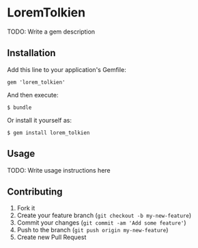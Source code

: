 # LoremTolkien

TODO: Write a gem description

## Installation

Add this line to your application's Gemfile:

    gem 'lorem_tolkien'

And then execute:

    $ bundle

Or install it yourself as:

    $ gem install lorem_tolkien

## Usage

TODO: Write usage instructions here

## Contributing

1. Fork it
2. Create your feature branch (`git checkout -b my-new-feature`)
3. Commit your changes (`git commit -am 'Add some feature'`)
4. Push to the branch (`git push origin my-new-feature`)
5. Create new Pull Request
